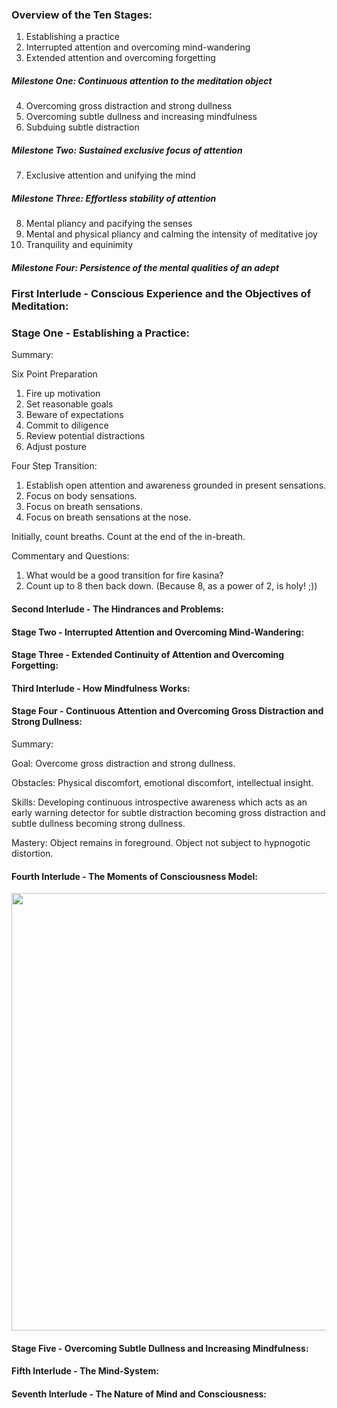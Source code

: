 
### Overview of the Ten Stages:

1.  Establishing a practice
2.  Interrupted attention and overcoming mind-wandering
3.  Extended attention and overcoming forgetting
##### Milestone One: Continuous attention to the meditation object
4.  Overcoming gross distraction and strong dullness
5.  Overcoming subtle dullness and increasing mindfulness
6.  Subduing subtle distraction
##### Milestone Two: Sustained exclusive focus of attention
7.  Exclusive attention and unifying the mind
##### Milestone Three: Effortless stability of attention
8.  Mental pliancy and pacifying the senses
9.  Mental and physical pliancy and calming the intensity of
meditative joy
10.  Tranquility and equinimity
##### Milestone Four: Persistence of the mental qualities of an adept

### First Interlude - Conscious Experience and the Objectives of Meditation:


### Stage One - Establishing a Practice:

Summary:

Six Point Preparation

1.  Fire up motivation
2.  Set reasonable goals
3.  Beware of expectations
4.  Commit to diligence
5.  Review potential distractions
6.  Adjust posture

Four Step Transition:

1.  Establish open attention and awareness grounded in present
sensations.
2.  Focus on body sensations.
3.  Focus on breath sensations.
4.  Focus on breath sensations at the nose.

Initially, count breaths.  Count at the end of the in-breath.

Commentary and Questions:

1.  What would be a good transition for fire kasina?
2.  Count up to 8 then back down. (Because 8, as a power of 2, is
    holy! ;))

#### Second Interlude - The Hindrances and Problems:

#### Stage Two - Interrupted Attention and Overcoming Mind-Wandering:

#### Stage Three - Extended Continuity of Attention and Overcoming Forgetting:

#### Third Interlude - How Mindfulness Works:


#### Stage Four - Continuous Attention and Overcoming Gross Distraction and Strong Dullness:

Summary:

Goal: Overcome gross distraction and strong dullness.

Obstacles: Physical discomfort, emotional discomfort, intellectual insight.

Skills: Developing continuous
introspective awareness which acts as an early warning detector for subtle
distraction becoming gross distraction and subtle dullness becoming
strong dullness.

Mastery: Object remains in foreground.  Object not subject to
hypnogotic distortion.

#### Fourth Interlude - The Moments of Consciousness Model:
<img
src="https://github.com/mettinger/Commentary-On-The-Mind-Illuminated/blob/master/images/fourthInterlude_1.png"
width="700" height="700">

#### Stage Five - Overcoming Subtle Dullness and Increasing Mindfulness:


#### Fifth Interlude - The Mind-System:

#### Seventh Interlude - The Nature of Mind and Consciousness:






